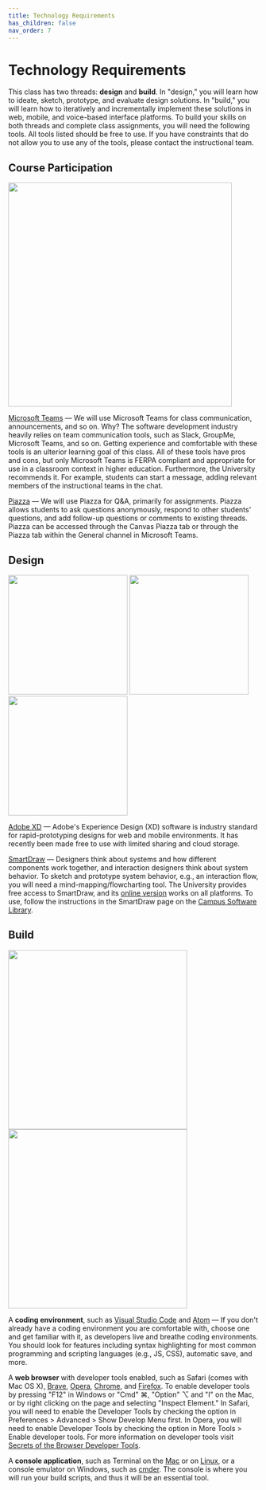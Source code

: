 ```yaml
---
title: Technology Requirements
has_children: false
nav_order: 7
---
```

# Technology Requirements
This class has two threads: **design** and **build**. In "design," you will learn how to ideate, sketch, prototype, and evaluate design solutions. In "build," you will learn how to iteratively and incrementally implement these solutions in web, mobile, and voice-based interface platforms. To build your skills on both threads and complete class assignments, you will need the following tools. All tools listed should be free to use. If you have constraints that do not allow you to use any of the tools, please contact the instructional team.

## Course Participation
<img src="https://mspoweruser.com/wp-content/uploads/2018/08/Microsoft-Teams.jpg" width="450" />

[Microsoft Teams](https://kb.wisc.edu/office365/page.php?id=73588) — We will use Microsoft Teams for class communication, announcements, and so on. Why? The software development industry heavily relies on team communication tools, such as Slack, GroupMe, Microsoft Teams, and so on. Getting experience and comfortable with these tools is an ulterior learning goal of this class. All of these tools have pros and cons, but only Microsoft Teams is FERPA compliant and appropriate for use in a classroom context in higher education. Furthermore, the University recommends it. For example, students can start a message, adding relevant members of the instructional teams in the chat.

[Piazza](https://it.wisc.edu/services/piazza/) — We will use Piazza for Q&A, primarily for assignments. Piazza allows students to ask questions anonymously, respond to other students' questions, and add follow-up questions or comments to existing threads. Piazza can be accessed through the Canvas Piazza tab or through the Piazza tab within the General channel in Microsoft Teams.


## Design
<img src="https://www.adobe.com/content/dam/cc/us/en/products/xd/details/Share_Web-basedDesignSpecs%402x.jpg.img.jpg" width="240" />
<img src="https://www.adobe.com/content/dam/cc/us/en/products/xd/details/Prototype_WirePrototypeFlows%402x.jpg.img.jpg" width="240" /> 
<img src="https://www.adobe.com/content/dam/cc/us/en/products/xd/details/Prototype_VoicePrototyping.jpg.img.jpg" width="240" />

[Adobe XD](https://www.adobe.com/products/xd/pricing/starter-plan.html) — Adobe's Experience Design (XD) software is industry standard for rapid-prototyping designs for web and mobile environments. It has recently been made free to use with limited sharing and cloud storage.

[SmartDraw](https://www.smartdraw.com) — Designers think about systems and how different components work together, and interaction designers think about system behavior. To sketch and prototype system behavior, e.g., an interaction flow, you will need a mind-mapping/flowcharting tool. The University provides free access to SmartDraw, and its [online version](https://cloud.smartdraw.com/) works on all platforms. To use, follow the instructions in the SmartDraw page on the [Campus Software Library](http://software.wisc.edu/).

## Build
<img src="https://github-atom-io-herokuapp-com.freetls.fastly.net/assets/index-teletype-screenshot-1de356892e9bab0f5a1e95b4a003dfecaab0d9e67a91fd60b63006a32f147db0.png" width="360" />
<img src="https://code.visualstudio.com/assets/home/home-screenshot-mac-lg-2x.png" width="360" />

A **coding environment**, such as [Visual Studio Code](https://code.visualstudio.com) and [Atom](https://atom.io) — If you don't already have a coding environment you are comfortable with, choose one and get familiar with it, as developers live and breathe coding environments. You should look for features including syntax highlighting for most common programming and scripting languages (e.g., JS, CSS), automatic save, and more.

A **web browser** with developer tools enabled, such as Safari (comes with Mac OS X), [Brave](https://brave.com), [Opera](https://www.opera.com), [Chrome](https://www.google.com/chrome/), and [Firefox](https://www.mozilla.org/en-US/firefox/new/). To enable developer tools by pressing "F12" in Windows or "Cmd" ⌘, "Option" ⌥ and "I" on the Mac, or by right clicking on the page and selecting "Inspect Element." In Safari, you will need to enable the Developer Tools by checking the option in Preferences > Advanced > Show Develop Menu first. In Opera, you will need to enable Developer Tools by checking the option in More Tools > Enable developer tools. For more information on developer tools visit [Secrets of the Browser Developer Tools](http://devtoolsecrets.com).

A **console application**, such as Terminal on the [Mac](https://www.wikihow.com/Open-a-Terminal-Window-in-Mac) or on [Linux](https://www.howtogeek.com/140679/beginner-geek-how-to-start-using-the-linux-terminal/), or a console emulator on Windows, such as [cmder](https://cmder.net). The console is where you will run your build scripts, and thus it will be an essential tool.
